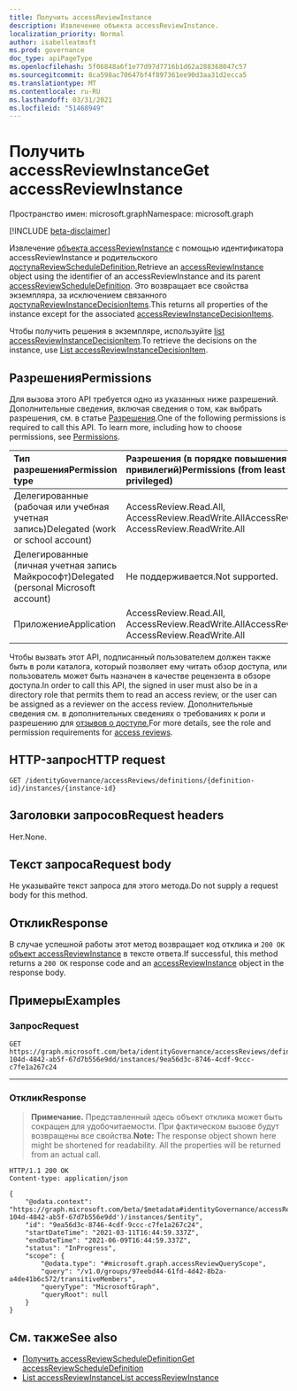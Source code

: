 ```yaml
---
title: Получить accessReviewInstance
description: Извлечение объекта accessReviewInstance.
localization_priority: Normal
author: isabelleatmsft
ms.prod: governance
doc_type: apiPageType
ms.openlocfilehash: 5f06848a6f1e77d97d7716b1d62a288368047c57
ms.sourcegitcommit: 8ca598ac70647bf4f897361ee90d3aa31d2ecca5
ms.translationtype: MT
ms.contentlocale: ru-RU
ms.lasthandoff: 03/31/2021
ms.locfileid: "51468949"
---
```

# <a name="get-accessreviewinstance"></a><span data-ttu-id="1b9a6-103">Получить accessReviewInstance</span><span class="sxs-lookup"><span data-stu-id="1b9a6-103">Get accessReviewInstance</span></span>

<span data-ttu-id="1b9a6-104">Пространство имен: microsoft.graph</span><span class="sxs-lookup"><span data-stu-id="1b9a6-104">Namespace: microsoft.graph</span></span>

[!INCLUDE [beta-disclaimer](../../includes/beta-disclaimer.md)]

<span data-ttu-id="1b9a6-105">Извлечение [объекта accessReviewInstance](../resources/accessreviewinstance.md) с помощью идентификатора accessReviewInstance и родительского [доступаReviewScheduleDefinition.](../resources/accessreviewscheduledefinition.md)</span><span class="sxs-lookup"><span data-stu-id="1b9a6-105">Retrieve an [accessReviewInstance](../resources/accessreviewinstance.md) object using the identifier of an accessReviewInstance and its parent [accessReviewScheduleDefinition](../resources/accessreviewscheduledefinition.md).</span></span> <span data-ttu-id="1b9a6-106">Это возвращает все свойства экземпляра, за исключением связанного [доступаReviewInstanceDecisionItems](../resources/accessreviewinstancedecisionitem.md).</span><span class="sxs-lookup"><span data-stu-id="1b9a6-106">This returns all properties of the instance except for the associated [accessReviewInstanceDecisionItems](../resources/accessreviewinstancedecisionitem.md).</span></span>

<span data-ttu-id="1b9a6-107">Чтобы получить решения в экземпляре, используйте [list accessReviewInstanceDecisionItem](accessreviewinstancedecisionitem-list.md).</span><span class="sxs-lookup"><span data-stu-id="1b9a6-107">To retrieve the decisions on the instance, use [List accessReviewInstanceDecisionItem](accessreviewinstancedecisionitem-list.md).</span></span>

## <a name="permissions"></a><span data-ttu-id="1b9a6-108">Разрешения</span><span class="sxs-lookup"><span data-stu-id="1b9a6-108">Permissions</span></span>
<span data-ttu-id="1b9a6-p102">Для вызова этого API требуется одно из указанных ниже разрешений. Дополнительные сведения, включая сведения о том, как выбрать разрешения, см. в статье [Разрешения](/graph/permissions-reference).</span><span class="sxs-lookup"><span data-stu-id="1b9a6-p102">One of the following permissions is required to call this API. To learn more, including how to choose permissions, see [Permissions](/graph/permissions-reference).</span></span>

|<span data-ttu-id="1b9a6-111">Тип разрешения</span><span class="sxs-lookup"><span data-stu-id="1b9a6-111">Permission type</span></span>                        | <span data-ttu-id="1b9a6-112">Разрешения (в порядке повышения привилегий)</span><span class="sxs-lookup"><span data-stu-id="1b9a6-112">Permissions (from least to most privileged)</span></span>              |
|:--------------------------------------|:---------------------------------------------------------|
|<span data-ttu-id="1b9a6-113">Делегированные (рабочая или учебная учетная запись)</span><span class="sxs-lookup"><span data-stu-id="1b9a6-113">Delegated (work or school account)</span></span>     | <span data-ttu-id="1b9a6-114">AccessReview.Read.All, AccessReview.ReadWrite.All</span><span class="sxs-lookup"><span data-stu-id="1b9a6-114">AccessReview.Read.All, AccessReview.ReadWrite.All</span></span>  |
|<span data-ttu-id="1b9a6-115">Делегированные (личная учетная запись Майкрософт)</span><span class="sxs-lookup"><span data-stu-id="1b9a6-115">Delegated (personal Microsoft account)</span></span>|<span data-ttu-id="1b9a6-116">Не поддерживается.</span><span class="sxs-lookup"><span data-stu-id="1b9a6-116">Not supported.</span></span>|
|<span data-ttu-id="1b9a6-117">Приложение</span><span class="sxs-lookup"><span data-stu-id="1b9a6-117">Application</span></span>                            | <span data-ttu-id="1b9a6-118">AccessReview.Read.All, AccessReview.ReadWrite.All</span><span class="sxs-lookup"><span data-stu-id="1b9a6-118">AccessReview.Read.All, AccessReview.ReadWrite.All</span></span> |

<span data-ttu-id="1b9a6-119">Чтобы вызвать этот API, подписанный пользователем должен также быть в роли каталога, который позволяет ему читать обзор доступа, или пользователь может быть назначен в качестве рецензента в обзоре доступа.</span><span class="sxs-lookup"><span data-stu-id="1b9a6-119">In order to call this API, the signed in user must also be in a directory role that permits them to read an access review, or the user can be assigned as a reviewer on the access review.</span></span>  <span data-ttu-id="1b9a6-120">Дополнительные сведения см. в дополнительных сведениях о требованиях к роли и разрешению для [отзывов о доступе.](../resources/accessreviewsv2-root.md)</span><span class="sxs-lookup"><span data-stu-id="1b9a6-120">For more details, see the role and permission requirements for [access reviews](../resources/accessreviewsv2-root.md).</span></span>

## <a name="http-request"></a><span data-ttu-id="1b9a6-121">HTTP-запрос</span><span class="sxs-lookup"><span data-stu-id="1b9a6-121">HTTP request</span></span>
<!-- { "blockType": "ignored" } -->
```http
GET /identityGovernance/accessReviews/definitions/{definition-id}/instances/{instance-id}
```
## <a name="request-headers"></a><span data-ttu-id="1b9a6-122">Заголовки запросов</span><span class="sxs-lookup"><span data-stu-id="1b9a6-122">Request headers</span></span>
<span data-ttu-id="1b9a6-123">Нет.</span><span class="sxs-lookup"><span data-stu-id="1b9a6-123">None.</span></span>

## <a name="request-body"></a><span data-ttu-id="1b9a6-124">Текст запроса</span><span class="sxs-lookup"><span data-stu-id="1b9a6-124">Request body</span></span>
<span data-ttu-id="1b9a6-125">Не указывайте текст запроса для этого метода.</span><span class="sxs-lookup"><span data-stu-id="1b9a6-125">Do not supply a request body for this method.</span></span>

## <a name="response"></a><span data-ttu-id="1b9a6-126">Отклик</span><span class="sxs-lookup"><span data-stu-id="1b9a6-126">Response</span></span>
<span data-ttu-id="1b9a6-127">В случае успешной работы этот метод возвращает код отклика и `200 OK` [объект accessReviewInstance](../resources/accessreviewinstance.md) в тексте ответа.</span><span class="sxs-lookup"><span data-stu-id="1b9a6-127">If successful, this method returns a `200 OK` response code and an [accessReviewInstance](../resources/accessreviewinstance.md) object in the response body.</span></span>

## <a name="examples"></a><span data-ttu-id="1b9a6-128">Примеры</span><span class="sxs-lookup"><span data-stu-id="1b9a6-128">Examples</span></span>
### <a name="request"></a><span data-ttu-id="1b9a6-129">Запрос</span><span class="sxs-lookup"><span data-stu-id="1b9a6-129">Request</span></span>

<!-- {
  "blockType": "request",
  "name": "get_accessReviewInstance"
}-->
```msgraph-interactive
GET https://graph.microsoft.com/beta/identityGovernance/accessReviews/definitions/6af553ce-104d-4842-ab5f-67d7b556e9dd/instances/9ea56d3c-8746-4cdf-9ccc-c7fe1a267c24
```
---



### <a name="response"></a><span data-ttu-id="1b9a6-130">Отклик</span><span class="sxs-lookup"><span data-stu-id="1b9a6-130">Response</span></span>
><span data-ttu-id="1b9a6-p104">**Примечание.** Представленный здесь объект отклика может быть сокращен для удобочитаемости. При фактическом вызове будут возвращены все свойства.</span><span class="sxs-lookup"><span data-stu-id="1b9a6-p104">**Note:** The response object shown here might be shortened for readability. All the properties will be returned from an actual call.</span></span>
<!-- {
  "blockType": "response",
  "truncated": true,
  "@odata.type": "microsoft.graph.accessReviewInstance",
} -->
```http
HTTP/1.1 200 OK
Content-type: application/json

{
    "@odata.context": "https://graph.microsoft.com/beta/$metadata#identityGovernance/accessReviews/definitions('6af553ce-104d-4842-ab5f-67d7b556e9dd')/instances/$entity",
    "id": "9ea56d3c-8746-4cdf-9ccc-c7fe1a267c24",
    "startDateTime": "2021-03-11T16:44:59.337Z",
    "endDateTime": "2021-06-09T16:44:59.337Z",
    "status": "InProgress",
    "scope": {
        "@odata.type": "#microsoft.graph.accessReviewQueryScope",
        "query": "/v1.0/groups/97eebd44-61fd-4d42-8b2a-a4de41b6c572/transitiveMembers",
        "queryType": "MicrosoftGraph",
        "queryRoot": null
    }
}
```

## <a name="see-also"></a><span data-ttu-id="1b9a6-133">См. также</span><span class="sxs-lookup"><span data-stu-id="1b9a6-133">See also</span></span>

- [<span data-ttu-id="1b9a6-134">Получить accessReviewScheduleDefinition</span><span class="sxs-lookup"><span data-stu-id="1b9a6-134">Get accessReviewScheduleDefinition</span></span>](accessreviewscheduledefinition-get.md)
- [<span data-ttu-id="1b9a6-135">List accessReviewInstance</span><span class="sxs-lookup"><span data-stu-id="1b9a6-135">List accessReviewInstance</span></span>](accessreviewinstance-list.md)


<!--
{
  "type": "#page.annotation",
  "description": "Get accessReviewInstance",
  "keywords": "",
  "section": "documentation",
  "tocPath": "",
  "suppressions": [
  ]
}
-->
